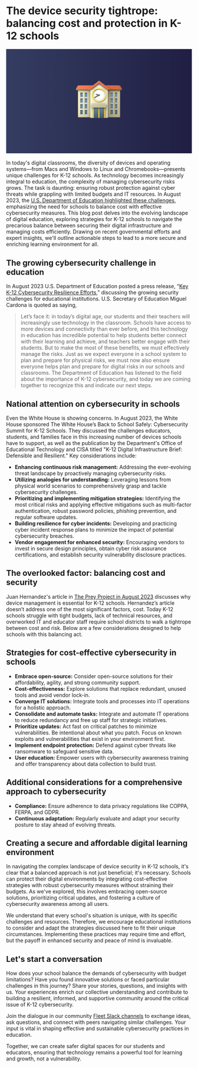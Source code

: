 # The device security tightrope: balancing cost and protection in K-12 schools

![The device security tightrope: balancing cost and protection in K-12 schools](../website/assets/images/articles/the-device-security-tightrope-balancing-cost-and-protection-in-K-12-schools-1600x900@2x.png)

In today's digital classrooms, the diversity of devices and operating systems—from Macs and Windows to Linux and Chromebooks—presents unique challenges for K-12 schools. As technology becomes increasingly integral to education, the complexity of managing cybersecurity risks grows. The task is daunting: ensuring robust protection against cyber threats while grappling with limited budgets and IT resources. In August 2023, the [U.S. Department of Education highlighted these challenges](https://www.ed.gov/news/press-releases/department-of-education-announces-k-12-cybersecurity-resilience-efforts), emphasizing the need for schools to balance cost with effective cybersecurity measures. This blog post delves into the evolving landscape of digital education, exploring strategies for K-12 schools to navigate the precarious balance between securing their digital infrastructure and managing costs efficiently. Drawing on recent governmental efforts and expert insights, we'll outline actionable steps to lead to a more secure and enriching learning environment for all.


## The growing cybersecurity challenge in education

In August 2023 U.S. Department of Education posted a press release, “[Key K-12 Cybersecurity Resilience Efforts](https://www.ed.gov/news/press-releases/department-of-education-announces-k-12-cybersecurity-resilience-efforts),” discussing the growing security challenges for educational institutions. U.S. Secretary of Education Miguel Cardona is quoted as saying, 

<blockquote purpose="large-quote">Let’s face it: in today’s digital age, our students and their teachers will increasingly use technology in the classroom. Schools have access to more devices and connectivity than ever before, and this technology in education has incredible potential to help students better connect with their learning and achieve, and teachers better engage with their students. But to make the most of these benefits, we must effectively manage the risks. Just as we expect everyone in a school system to plan and prepare for physical risks, we must now also ensure everyone helps plan and prepare for digital risks in our schools and classrooms. The Department of Education has listened to the field about the importance of K-12 cybersecurity, and today we are coming together to recognize this and indicate our next steps.
</blockquote>


## National attention on cybersecurity in schools

Even the White House is showing concerns.  In August 2023, the White House sponsored The White House’s Back to School Safely: Cybersecurity Summit for K-12 Schools.  They discussed the challenges educators, students, and families face in this increasing number of devices schools have to support, as well as the publication by the Department's Office of Educational Technology and CISA titled "K-12 Digital Infrastructure Brief: Defensible and Resilient." Key considerations include:

 



* **Enhancing continuous risk management:** Addressing the ever-evolving threat landscape by proactively managing cybersecurity risks. 
* **Utilizing analogies for understanding:** Leveraging lessons from physical world scenarios to comprehensively grasp and tackle cybersecurity challenges. 
* **Prioritizing and implementing mitigation strategies:** Identifying the most critical risks and applying effective mitigations such as multi-factor authentication, robust password policies, phishing prevention, and regular software updates. 
* **Building resilience for cyber incidents:** Developing and practicing cyber incident response plans to minimize the impact of potential cybersecurity breaches. 
* **Vendor engagement for enhanced security:** Encouraging vendors to invest in secure design principles, obtain cyber risk assurance certifications, and establish security vulnerability disclosure practices. 


## The overlooked factor: balancing cost and security

Juan Hernandez's article in [The Prey Project in August 2023](https://preyproject.com/blog/device-security-policies-it-schools) discusses why device management is essential for K-12 schools. Hernandez’s article doesn’t address one of the most significant factors, cost. Today K-12 schools struggle with tight budgets, lack of technical resources, and overworked IT and educator staff require school districts to walk a tightrope between cost and risk. Below are a few considerations designed to help schools with this balancing act.


## Strategies for cost-effective cybersecurity in schools



* **Embrace open-source:** Consider open-source solutions for their affordability, agility, and strong community support. 
* **Cost-effectiveness:** Explore solutions that replace redundant, unused tools and avoid vendor lock-in.
* **Converge IT solutions:** Integrate tools and processes into IT operations for a holistic approach.
* **Consolidate and automate tasks:** Integrate and automate IT operations to reduce redundancy and free up staff for strategic initiatives.
* **Prioritize updates:** Act fast on critical patches to minimize vulnerabilities. Be intentional about what you patch. Focus on known exploits and vulnerabilities that exist in your environment first.
* **Implement endpoint protection:** Defend against cyber threats like ransomware to safeguard sensitive data.
* **User education:** Empower users with cybersecurity awareness training and offer transparency about data collection to build trust.


## Additional considerations for a comprehensive approach to cybersecurity



* **Compliance:** Ensure adherence to data privacy regulations like COPPA, FERPA, and GDPR.
* **Continuous adaptation:** Regularly evaluate and adapt your security posture to stay ahead of evolving threats.


## Creating a secure and affordable digital learning environment

In navigating the complex landscape of device security in K-12 schools, it's clear that a balanced approach is not just beneficial; it's necessary. Schools can protect their digital environments by integrating cost-effective strategies with robust cybersecurity measures without straining their budgets. As we've explored, this involves embracing open-source solutions, prioritizing critical updates, and fostering a culture of cybersecurity awareness among all users.

We understand that every school's situation is unique, with its specific challenges and resources. Therefore, we encourage educational institutions to consider and adapt the strategies discussed here to fit their unique circumstances. Implementing these practices may require time and effort, but the payoff in enhanced security and peace of mind is invaluable.


## Let's start a conversation

How does your school balance the demands of cybersecurity with budget limitations? Have you found innovative solutions or faced particular challenges in this journey? Share your stories, questions, and insights with us. Your experiences enrich our collective understanding and contribute to building a resilient, informed, and supportive community around the critical issue of K-12 cybersecurity.

Join the dialogue in our community [Fleet Slack channels](https://fleetdm.com/support) to exchange ideas, ask questions, and connect with peers navigating similar challenges. Your input is vital in shaping effective and sustainable cybersecurity practices in education.

Together, we can create safer digital spaces for our students and educators, ensuring that technology remains a powerful tool for learning and growth, not a vulnerability.


 


<meta name="category" value="announcements">
<meta name="authorFullName" value="Keith Barnes">
<meta name="authorGitHubUsername" value="KAB703">
<meta name="publishedOn" value="2024-03-01">
<meta name="articleTitle" value="The device security tightrope: balancing cost and protection in K-12 schools">
<meta name="articleImageUrl" value="../website/assets/images/articles/the-device-security-tightrope-balancing-cost-and-protection-in-K-12-schools-1600x900@2x.png">
